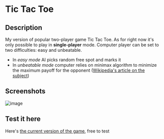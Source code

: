 # Tic Tac Toe

## Description

My version of popular two-player game Tic Tac Toe. As for right now
it's only possible to play in **single-player** mode. Computer player
can be set to two difficulties: easy and unbeatable. 
* In *easy mode* AI
picks random free spot and marks it 
* In *unbeatable mode*
computer relies on minimax algorithm to minimize the maximum payoff
for the opponent ([Wikipedia's article on the subject](https://en.wikipedia.org/wiki/Minimax))

## Screenshots

![image](https://user-images.githubusercontent.com/69008778/188607404-da1e2842-7360-419b-b24a-5bdbbe715c21.png)

## Test it here

Here's [the current version of the game](https://piotrfijol.github.io/tic-tac-toe), free to test



